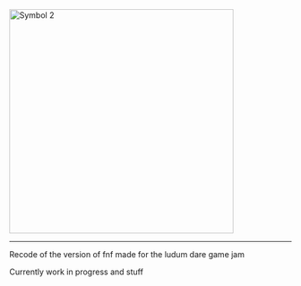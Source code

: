 <img src="https://github.com/user-attachments/assets/c0e50651-d464-40d7-8574-301235c7cf42" alt="Symbol 2" width="400"/>

---  
Recode of the version of fnf made for the ludum dare game jam   

Currently work in progress and stuff
